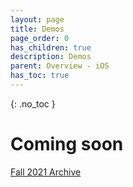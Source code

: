 ```yaml
---
layout: page
title: Demos
page_order: 0
has_children: true
description: Demos
parent: Overview - iOS
has_toc: true
---
```

{: .no_toc }
# Coming soon
[Fall 2021 Archive](/ios-fa21/index/)